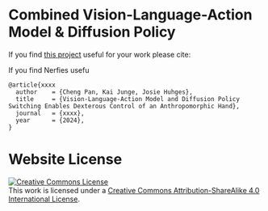 # Combined Vision-Language-Action Model & Diffusion Policy
If you find [this project](https://vla-diffu-switch.github.io/) useful for your work please cite:

If you find Nerfies usefu
```
@article{xxxx
  author    = {Cheng Pan, Kai Junge, Josie Huhges},
  title     = {Vision-Language-Action Model and Diffusion Policy Switching Enables Dexterous Control of an Anthropomorphic Hand},
  journal   = {xxxx},
  year      = {2024},
}
```

# Website License
<a rel="license" href="http://creativecommons.org/licenses/by-sa/4.0/"><img alt="Creative Commons License" style="border-width:0" src="https://i.creativecommons.org/l/by-sa/4.0/88x31.png" /></a><br />This work is licensed under a <a rel="license" href="http://creativecommons.org/licenses/by-sa/4.0/">Creative Commons Attribution-ShareAlike 4.0 International License</a>.
